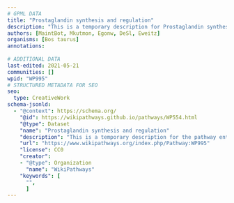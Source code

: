```yaml
---
# GPML DATA
title: "Prostaglandin synthesis and regulation"
description: "This is a temporary description for Prostaglandin synthesis and regulation"
authors: [MaintBot, Mkutmon, Egonw, DeSl, Eweitz]
organisms: [Bos taurus]
annotations:
  
# ADDITIONAL DATA
last-edited: 2021-05-21
communities: []
wpid: "WP995"
# STRUCTURED METADATA FOR SEO
seo:
  type: CreativeWork
schema-jsonld:
  - "@context": https://schema.org/
    "@id": https://wikipathways.github.io/pathways/WP554.html
    "@type": Dataset
    "name": "Prostaglandin synthesis and regulation"
    "description": "This is a temporary description for the pathway entitled: Prostaglandin synthesis and regulation"
    "url": "https://www.wikipathways.org/index.php/Pathway:WP995"
    "license": CC0
    "creator":
    - "@type": Organization
      "name": "WikiPathways"
    "keywords": [
      "",
      ]
---
```

